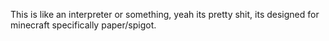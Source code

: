 This is like an interpreter or something, yeah its pretty shit, its designed for minecraft specifically paper/spigot.
